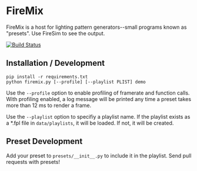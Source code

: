 FireMix
=======

FireMix is a host for lighting pattern generators--small programs known as "presets".  Use FireSim to see the output.

[![Build Status](https://travis-ci.org/cdawzrd/firemix.png)](https://travis-ci.org/cdawzrd/firemix)

Installation / Development
--------------------------

    pip install -r requirements.txt
    python firemix.py [--profile] [--playlist PLIST] demo

Use the `--profile` option to enable profiling of framerate and function calls.
With profiling enabled, a log message will be printed any time a preset takes
more than 12 ms to render a frame.

Use the `--playlist` option to specifiy a playlist name.  If the playlist exists
as a *.fpl file in `data/playlists`, it will be loaded.  If not, it will be created.


Preset Development
------------------

Add your preset to `presets/__init__.py` to include it in the playlist.
Send pull requests with presets!